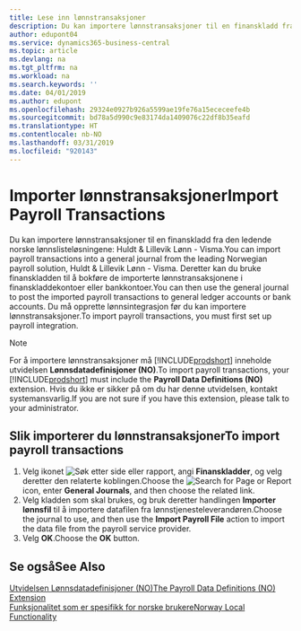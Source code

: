 ```yaml
---
title: Lese inn lønnstransaksjoner
description: Du kan importere lønnstransaksjoner til en finanskladd fra to eksterne lønnslisteløsninger.
author: edupont04
ms.service: dynamics365-business-central
ms.topic: article
ms.devlang: na
ms.tgt_pltfrm: na
ms.workload: na
ms.search.keywords: ''
ms.date: 04/01/2019
ms.author: edupont
ms.openlocfilehash: 29324e0927b926a5599ae19fe76a15ececeefe4b
ms.sourcegitcommit: bd78a5d990c9e83174da1409076c22df8b35eafd
ms.translationtype: HT
ms.contentlocale: nb-NO
ms.lasthandoff: 03/31/2019
ms.locfileid: "920143"
---
```

# <a name="import-payroll-transactions"></a><span data-ttu-id="ce83f-103">Importer lønnstransaksjoner</span><span class="sxs-lookup"><span data-stu-id="ce83f-103">Import Payroll Transactions</span></span>
<span data-ttu-id="ce83f-104">Du kan importere lønnstransaksjoner til en finanskladd fra den ledende norske lønnslisteløsningene: Huldt & Lillevik Lønn - Visma.</span><span class="sxs-lookup"><span data-stu-id="ce83f-104">You can import payroll transactions into a general journal from the leading Norwegian payroll solution, Huldt & Lillevik Lønn - Visma.</span></span> <span data-ttu-id="ce83f-105">Deretter kan du bruke finanskladden til å bokføre de importerte lønnstransaksjonene i finanskladdekontoer eller bankkontoer.</span><span class="sxs-lookup"><span data-stu-id="ce83f-105">You can then use the general journal to post the imported payroll transactions to general ledger accounts or bank accounts.</span></span> <span data-ttu-id="ce83f-106">Du må opprette lønnsintegrasjon før du kan importere lønnstransaksjoner.</span><span class="sxs-lookup"><span data-stu-id="ce83f-106">To import payroll transactions, you must first set up payroll integration.</span></span>  

> [!NOTE]  
>  <span data-ttu-id="ce83f-107">For å importere lønnstransaksjoner må [!INCLUDE[prodshort](../../includes/prodshort.md)] inneholde utvidelsen **Lønnsdatadefinisjoner (NO)**.</span><span class="sxs-lookup"><span data-stu-id="ce83f-107">To import payroll transactions, your [!INCLUDE[prodshort](../../includes/prodshort.md)] must include the **Payroll Data Definitions (NO)** extension.</span></span> <span data-ttu-id="ce83f-108">Hvis du ikke er sikker på om du har denne utvidelsen, kontakt systemansvarlig.</span><span class="sxs-lookup"><span data-stu-id="ce83f-108">If you are not sure if you have this extension, please talk to your administrator.</span></span>  

## <a name="to-import-payroll-transactions"></a><span data-ttu-id="ce83f-109">Slik importerer du lønnstransaksjoner</span><span class="sxs-lookup"><span data-stu-id="ce83f-109">To import payroll transactions</span></span>  

1.  <span data-ttu-id="ce83f-110">Velg ikonet ![Søk etter side eller rapport](../../media/ui-search/search_small.png "Søk etter side eller rapport"), angi **Finanskladder**, og velg deretter den relaterte koblingen.</span><span class="sxs-lookup"><span data-stu-id="ce83f-110">Choose the ![Search for Page or Report](../../media/ui-search/search_small.png "Search for Page or Report icon") icon, enter **General Journals**, and then choose the related link.</span></span>  
2.  <span data-ttu-id="ce83f-111">Velg kladden som skal brukes, og bruk deretter handlingen **Importer lønnsfil** til å importere datafilen fra lønnstjenesteleverandøren.</span><span class="sxs-lookup"><span data-stu-id="ce83f-111">Choose the journal to use, and then use the **Import Payroll File** action to import the data file from the payroll service provider.</span></span>  
3.  <span data-ttu-id="ce83f-112">Velg **OK**.</span><span class="sxs-lookup"><span data-stu-id="ce83f-112">Choose the **OK** button.</span></span>  

## <a name="see-also"></a><span data-ttu-id="ce83f-113">Se også</span><span class="sxs-lookup"><span data-stu-id="ce83f-113">See Also</span></span>  
[<span data-ttu-id="ce83f-114">Utvidelsen Lønnsdatadefinisjoner (NO)</span><span class="sxs-lookup"><span data-stu-id="ce83f-114">The Payroll Data Definitions (NO) Extension</span></span>](ui-extensions-payroll-data-definitions-no.md)  
[<span data-ttu-id="ce83f-115">Funksjonalitet som er spesifikk for norske brukere</span><span class="sxs-lookup"><span data-stu-id="ce83f-115">Norway Local Functionality</span></span>](norway-local-functionality.md)  
